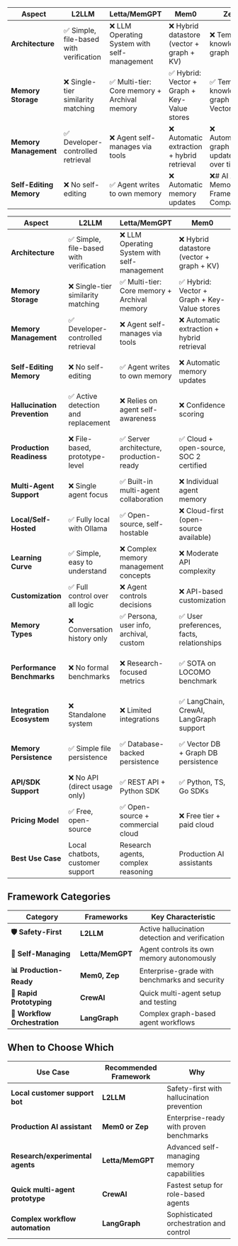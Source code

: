 | **Aspect** | **L2LLM** | **Letta/MemGPT** | **Mem0** | **Zep** | **CrewAI** | **LangGraph** | **Criteria** |
|------------|-----------|-------------------|---------|---------|-----------|-------------|--------------|
| **Architecture** | ✅ Simple, file-based with verification | ❌ LLM Operating System with self-management | ❌ Hybrid datastore (vector + graph + KV) | ❌ Temporal knowledge graph | ❌ Role-based multi-agent system | ❌ Graph-based workflow orchestration | ✅ Simplicity for debugging/control <br> ❌ Complexity requiring expertise |
| **Memory Storage** | ❌ Single-tier similarity matching | ✅ Multi-tier: Core memory + Archival memory | ✅ Hybrid: Vector + Graph + Key-Value stores | ✅ Temporal knowledge graph + Vector DB | ❌ Built-in memory types for agents | ❌ Thread-scoped + Long-term stores | ✅ Sophisticated multi-tier storage <br> ❌ Basic single-approach storage |
| **Memory Management** | ✅ Developer-controlled retrieval | ❌ Agent self-manages via tools | ❌ Automatic extraction + hybrid retrieval | ❌ Automatic graph updates over time | ❌ Role-based structured memory | ❌ State-based with checkpoints | ✅ Full developer control <br> ❌ Unpredictable automated behavior |
| **Self-Editing Memory** | ❌ No self-editing | ✅ Agent writes to own memory | ❌ Automatic memory updates | ❌# AI Agent Memory Framework Comparison

| **Aspect** | **L2LLM** | **Letta/MemGPT** | **Mem0** | **Zep** | **CrewAI** | **LangGraph** | **Green Check Criteria** |
|------------|-----------|-------------------|---------|---------|-----------|-------------|-------------------------|
| **Architecture** | ✅ Simple, file-based with verification | ❌ LLM Operating System with self-management | ❌ Hybrid datastore (vector + graph + KV) | ❌ Temporal knowledge graph | ❌ Role-based multi-agent system | ❌ Graph-based workflow orchestration | ✅ Simplicity for debugging/control ❌ Complexity requiring expertise |
| **Memory Storage** | ❌ Single-tier similarity matching | ✅ Multi-tier: Core memory + Archival memory | ✅ Hybrid: Vector + Graph + Key-Value stores | ✅ Temporal knowledge graph + Vector DB | ❌ Built-in memory types for agents | ❌ Thread-scoped + Long-term stores | ✅ Sophisticated multi-tier storage ❌ Basic single-approach storage |
| **Memory Management** | ✅ Developer-controlled retrieval | ❌ Agent self-manages via tools | ❌ Automatic extraction + hybrid retrieval | ❌ Automatic graph updates over time | ❌ Role-based structured memory | ❌ State-based with checkpoints | ✅ Full developer control ❌ Unpredictable automated behavior |
| **Self-Editing Memory** | ❌ No self-editing | ✅ Agent writes to own memory | ❌ Automatic memory updates | ❌ Graph auto-updates relationships | ❌ Limited self-editing | ❌ State transitions only | ✅ True agent self-awareness ❌ No adaptive memory capabilities |
| **Hallucination Prevention** | ✅ Active detection and replacement | ❌ Relies on agent self-awareness | ❌ Confidence scoring | ❌ Graph-based fact verification | ❌ No specific prevention | ❌ No specific prevention | ✅ Explicit verification/blocking ❌ Trusts LLM honesty |
| **Production Readiness** | ❌ File-based, prototype-level | ✅ Server architecture, production-ready | ✅ Cloud + open-source, SOC 2 certified | ✅ Enterprise-grade with security | ❌ Prototype/research focused | ✅ Production platform available | ✅ Enterprise infrastructure/security ❌ File-based/prototype limitations |
| **Multi-Agent Support** | ❌ Single agent focus | ✅ Built-in multi-agent collaboration | ❌ Individual agent memory | ❌ Session-based, limited multi-agent | ✅ Native multi-agent orchestration | ✅ Multi-agent workflow graphs | ✅ Native multi-agent design ❌ Single-agent limitations |
| **Local/Self-Hosted** | ✅ Fully local with Ollama | ✅ Open-source, self-hostable | ❌ Cloud-first (open-source available) | ❌ Cloud + limited self-hosting | ✅ Fully local/self-hosted | ✅ Self-hosted + cloud options | ✅ Complete local control ❌ Cloud dependencies |
| **Learning Curve** | ✅ Simple, easy to understand | ❌ Complex memory management concepts | ❌ Moderate API complexity | ❌ Graph concepts required | ✅ Beginner-friendly setup | ❌ Steep learning curve | ✅ Beginner-accessible concepts ❌ Complex technical knowledge required |
| **Customization** | ✅ Full control over all logic | ❌ Agent controls decisions | ❌ API-based customization | ❌ Limited customization | ❌ Structured role-based only | ✅ Highly customizable graphs | ✅ Direct code access ❌ API/agent limitations |
| **Memory Types** | ❌ Conversation history only | ✅ Persona, user info, archival, custom | ✅ User preferences, facts, relationships | ✅ Facts, relationships, temporal data | ❌ Role-specific memory types | ✅ Short-term + long-term + custom | ✅ Rich memory categorization ❌ Basic conversation-only storage |
| **Performance Benchmarks** | ❌ No formal benchmarks | ❌ Research-focused metrics | ✅ SOTA on LOCOMO benchmark | ✅ Strong temporal reasoning | ❌ No formal benchmarks | ❌ Framework-focused, not memory | ✅ Industry-standard benchmark performance ❌ Untested/unproven performance |
| **Integration Ecosystem** | ❌ Standalone system | ❌ Limited integrations | ✅ LangChain, CrewAI, LangGraph support | ✅ LangChain, Flowise integrations | ✅ Integrates with Mem0, other tools | ✅ Extensive LangChain ecosystem | ✅ Broad framework integration ❌ Isolated/limited ecosystem |
| **Memory Persistence** | ✅ Simple file persistence | ✅ Database-backed persistence | ✅ Vector DB + Graph DB persistence | ✅ Knowledge graph + Vector DB persistence | ❌ Basic persistence | ✅ Checkpointer-based persistence | ✅ Robust persistence strategy ❌ Basic/limited persistence |
| **API/SDK Support** | ❌ No API (direct usage only) | ✅ REST API + Python SDK | ✅ Python, TS, Go SDKs | ✅ Python, TS, Go SDKs | ❌ Python library only | ✅ Python SDK + REST API | ✅ Production-ready APIs ❌ Command-line/library limitations |
| **Pricing Model** | ✅ Free, open-source | ✅ Open-source + commercial cloud | ❌ Free tier + paid cloud | ❌ Community + paid cloud | ✅ Free, open-source | ✅ Open-source + paid cloud | ✅ Fully open source ❌ Freemium/paid restrictions |
| **Best Use Case** | Local chatbots, customer support | Research agents, complex reasoning | Production AI assistants | Enterprise conversational AI | Quick multi-agent prototypes | Complex workflow orchestration | Each optimized for specific domains |

## **Framework Categories**

| **Category** | **Frameworks** | **Key Characteristic** |
|--------------|----------------|------------------------|
| **🛡️ Safety-First** | **L2LLM** | Active hallucination detection and verification |
| **🧠 Self-Managing** | **Letta/MemGPT** | Agent controls its own memory autonomously |
| **📊 Production-Ready** | **Mem0, Zep** | Enterprise-grade with benchmarks and security |
| **🚀 Rapid Prototyping** | **CrewAI** | Quick multi-agent setup and testing |
| **🔧 Workflow Orchestration** | **LangGraph** | Complex graph-based agent workflows |

## **When to Choose Which**

| **Use Case** | **Recommended Framework** | **Why** |
|--------------|---------------------------|---------|
| **Local customer support bot** | **L2LLM** | Safety-first with hallucination prevention |
| **Production AI assistant** | **Mem0 or Zep** | Enterprise-ready with proven benchmarks |
| **Research/experimental agents** | **Letta/MemGPT** | Advanced self-managing memory capabilities |
| **Quick multi-agent prototype** | **CrewAI** | Fastest setup for role-based agents |
| **Complex workflow automation** | **LangGraph** | Sophisticated orchestration and control |
